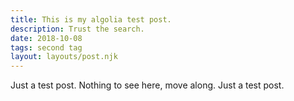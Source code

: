 ```yaml
---
title: This is my algolia test post.
description: Trust the search.
date: 2018-10-08
tags: second tag
layout: layouts/post.njk
---
```


Just a test post. Nothing to see here, move along. Just a test post.
<picture>
<source
media="(max-width: 767px)"
sizes="(max-width: 1534px) 100vw, 1534px"
srcset="
IMG_0418_mk3zxn_ar_1_1,c_fill,g_auto__c_scale,w_200.jpg 200w,
IMG_0418_mk3zxn_ar_1_1,c_fill,g_auto__c_scale,w_425.jpg 425w,
IMG_0418_mk3zxn_ar_1_1,c_fill,g_auto__c_scale,w_579.jpg 579w,
IMG_0418_mk3zxn_ar_1_1,c_fill,g_auto__c_scale,w_717.jpg 717w,
IMG_0418_mk3zxn_ar_1_1,c_fill,g_auto__c_scale,w_838.jpg 838w,
IMG_0418_mk3zxn_ar_1_1,c_fill,g_auto__c_scale,w_956.jpg 956w,
IMG_0418_mk3zxn_ar_1_1,c_fill,g_auto__c_scale,w_1066.jpg 1066w,
IMG_0418_mk3zxn_ar_1_1,c_fill,g_auto__c_scale,w_1166.jpg 1166w,
IMG_0418_mk3zxn_ar_1_1,c_fill,g_auto__c_scale,w_1267.jpg 1267w,
IMG_0418_mk3zxn_ar_1_1,c_fill,g_auto__c_scale,w_1363.jpg 1363w,
IMG_0418_mk3zxn_ar_1_1,c_fill,g_auto__c_scale,w_1461.jpg 1461w,
IMG_0418_mk3zxn_ar_1_1,c_fill,g_auto__c_scale,w_1514.jpg 1514w,
IMG_0418_mk3zxn_ar_1_1,c_fill,g_auto__c_scale,w_1534.jpg 1534w">
<source
media="(min-width: 768px) and (max-width: 991px)"
sizes="(max-width: 1983px) 70vw, 1388px"
srcset="
IMG_0418_mk3zxn_ar_4_3,c_fill,g_auto__c_scale,w_538.jpg 538w,
IMG_0418_mk3zxn_ar_4_3,c_fill,g_auto__c_scale,w_703.jpg 703w,
IMG_0418_mk3zxn_ar_4_3,c_fill,g_auto__c_scale,w_854.jpg 854w,
IMG_0418_mk3zxn_ar_4_3,c_fill,g_auto__c_scale,w_985.jpg 985w,
IMG_0418_mk3zxn_ar_4_3,c_fill,g_auto__c_scale,w_1146.jpg 1146w,
IMG_0418_mk3zxn_ar_4_3,c_fill,g_auto__c_scale,w_1282.jpg 1282w,
IMG_0418_mk3zxn_ar_4_3,c_fill,g_auto__c_scale,w_1368.jpg 1368w,
IMG_0418_mk3zxn_ar_4_3,c_fill,g_auto__c_scale,w_1388.jpg 1388w">
<source
media="(min-width: 992px) and (max-width: 1199px)"
sizes="(max-width: 2400px) 60vw, 1440px"
srcset="
IMG_0418_mk3zxn_ar_16_9,c_fill,g_auto__c_scale,w_596.jpg 596w,
IMG_0418_mk3zxn_ar_16_9,c_fill,g_auto__c_scale,w_792.jpg 792w,
IMG_0418_mk3zxn_ar_16_9,c_fill,g_auto__c_scale,w_1130.jpg 1130w,
IMG_0418_mk3zxn_ar_16_9,c_fill,g_auto__c_scale,w_1136.jpg 1136w,
IMG_0418_mk3zxn_ar_16_9,c_fill,g_auto__c_scale,w_1411.jpg 1411w,
IMG_0418_mk3zxn_ar_16_9,c_fill,g_auto__c_scale,w_1434.jpg 1434w,
IMG_0418_mk3zxn_ar_16_9,c_fill,g_auto__c_scale,w_1440.jpg 1440w">
<img
sizes="(max-width: 7000px) 40vw, 2800px"
srcset="
IMG_0418_mk3zxn_c_scale,w_480.jpg 480w,
IMG_0418_mk3zxn_c_scale,w_822.jpg 822w,
IMG_0418_mk3zxn_c_scale,w_1090.jpg 1090w,
IMG_0418_mk3zxn_c_scale,w_1327.jpg 1327w,
IMG_0418_mk3zxn_c_scale,w_1537.jpg 1537w,
IMG_0418_mk3zxn_c_scale,w_1808.jpg 1808w,
IMG_0418_mk3zxn_c_scale,w_2000.jpg 2000w,
IMG_0418_mk3zxn_c_scale,w_2181.jpg 2181w,
IMG_0418_mk3zxn_c_scale,w_2353.jpg 2353w,
IMG_0418_mk3zxn_c_scale,w_2366.jpg 2366w,
IMG_0418_mk3zxn_c_scale,w_2454.jpg 2454w,
IMG_0418_mk3zxn_c_scale,w_2573.jpg 2573w,
IMG_0418_mk3zxn_c_scale,w_2767.jpg 2767w,
IMG_0418_mk3zxn_c_scale,w_2800.jpg 2800w"
src="IMG_0418_mk3zxn_c_scale,w_2800.jpg"
alt="">
</picture>
